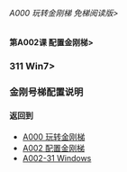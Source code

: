 ###### A000 玩转金刚梯 免梯阅读版>
#### 第A002课 配置金刚梯>
### 311 Win7>

### 金刚号梯配置说明


#### 返回到
- [A000 玩转金刚梯](https://github.com/a2zitpro/web/blob/master/LadderFree/main.md)
- [A002 配置金刚梯](https://github.com/a2zitpro/web/blob/master/LadderFree/LadderConfigure/LadderConfigure.md)
- [A002-31 Windows](https://github.com/a2zitpro/web/blob/master/LadderFree/LadderConfigure/Windows/Windows.md)
